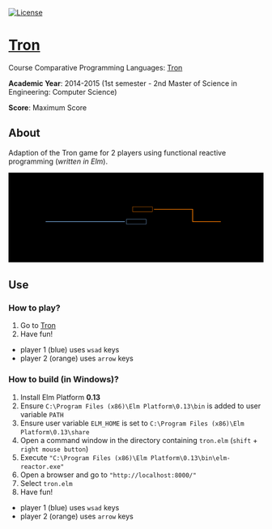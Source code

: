 [![License][s1]][li]

[s1]: https://img.shields.io/badge/licence-GPL%203.0-blue.svg
[li]: https://raw.githubusercontent.com/matt77hias/Tron/master/LICENSE.txt

# [Tron](https://matt77hias.github.io/Tron)
Course Comparative Programming Languages: [Tron](https://matt77hias.github.io/Tron)

**Academic Year**: 2014-2015 (1st semester - 2nd Master of Science in Engineering: Computer Science)

**Score**: Maximum Score

## About
Adaption of the Tron game for 2 players using functional reactive programming (*written in Elm*).
<p align="center"><img src="res/Tron.png"></p>

## Use

### How to play?
1. Go to [Tron](https://matt77hias.github.io/Tron)
2. Have fun!
  * player 1 (blue) uses `wsad` keys 
  * player 2 (orange) uses `arrow` keys

### How to build (in Windows)?
1. Install Elm Platform **0.13**
2. Ensure `C:\Program Files (x86)\Elm Platform\0.13\bin` is added to user variable `PATH`
3. Ensure user variable `ELM_HOME` is set to `C:\Program Files (x86)\Elm Platform\0.13\share`
4. Open a command window in the directory containing `tron.elm` (`shift` + `right mouse button`)
5. Execute `"C:\Program Files (x86)\Elm Platform\0.13\bin\elm-reactor.exe"`
6. Open a browser and go to `"http://localhost:8000/"`
7. Select `tron.elm`
8. Have fun!
  * player 1 (blue) uses `wsad` keys 
  * player 2 (orange) uses `arrow` keys
